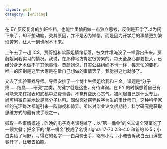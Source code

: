 ```yaml
---
layout: post
category: [writing]
---
```


在 EY 反反复复的加班空挡，也能忙里偷闲做一点独立思考，反倒是开学了以为闲下来了，却不想动脑。究其原因，并不是因为懒惰，而是因为开学后的事情更加繁琐劳累，让人一刻也闲不下来。

上午去了一趟 ICS。贾蔚姐和紫薇姐情绪低落，被文件堆淹没了一样露出头来。贾蔚姐问我实习的情况。我说，在那种地方肯定很劳累的。每天全身心都要投入，已经分身乏术做不了其他事情。贾蔚姐说，其实公益组织不也一样，每天忙的要死。唯一的区别是这里大家是在做自己想做的事情罢了。我觉得这也就够了。

又去了实验室找导师。导师安排了一个博士生师姐给我和三金。课题是“分子筛……结晶……研究”之类，关键字就是这些，有待详询。在 EY 的时候想着自己有可能未来在报表和底稿中浪费青春，不觉有些灰心丧气。被问起自己是什么专业，尚可稍微自豪地说是高分子材料。固然面对摆弄数字为生的审计师们，这种科学家样的光环每次都能引来一阵仰视和惊异。所以对毕业论文很期待，科学研究是获取思维方式的最有效手段之一。

撷取一些事情概述：昨晚的电子商务课翘掉了；以“第一桶金”的名义请全寝室吃了一顿大餐；把余下的“第一桶金”换成了名镜 sigma 17-70 2.8-4.0 和新的 K-5；小白卖给了阿野，亏得它的名字——白菜价出手，略有小亏；小曦告诉我白云山满堂春开了，让我去拍照。

